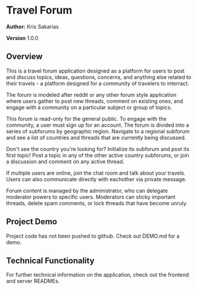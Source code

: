# Travel Forum

**Author:** Kris Sakarias

**Version** 1.0.0

## Overview

This is a travel forum application designed as a platform for users to post and discuss topics, ideas, questions, concerns, and anything else related to their travels - a platform designed for a community of travelers to interract. 

The forum is modeled after reddit or any other forum style application where users gather to post new threads, comment on existing ones, and engage with a community on a particular subject or group of topics. 

This forum is read-only for the general public. To engage with the community, a user must sign up for an account. The forum is divided into a series of subforums by geographic region. Navigate to a regional subforum and see a list of countries and threads that are currently being discussed. 

Don't see the country you're looking for? Initialize its subforum and post its first topic! Post a topic in any of the other active country subforums, or join a discussion and comment on any active thread. 

If multiple users are online, join the chat room and talk about your travels. Users can also communicate directly with eachother via private message.

Forum content is managed by the administrator, who can delegate moderator powers to specific users. Moderators can sticky important threads, delete spam comments, or lock threads that have become unruly. 


## Project Demo
Project code has not been pushed to github. Check out DEMO.md for a demo.


## Technical Functionality

For further technical information on the application, check out the frontend and server READMEs.
